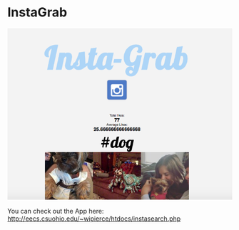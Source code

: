 # InstaGrab
![alt tag](https://github.com/WorldPierce/InstaSearch/blob/master/instagrab.png)

You can check out the App here:
http://eecs.csuohio.edu/~wipierce/htdocs/instasearch.php
